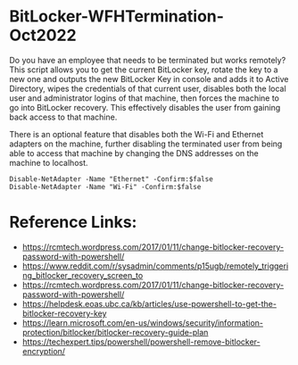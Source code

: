 # BitLocker-WFHTermination-Oct2022
Do you have an employee that needs to be terminated but works remotely? This script allows you to get the current BitLocker key, rotate the key to a new one and outputs the new BitLocker Key in console and adds it to Active Directory, wipes the credentials of that current user, disables both the local user and administrator logins of that machine, then forces the machine to go into BitLocker recovery. This effectively disables the user from gaining back access to that machine. 

There is an optional feature that disables both the Wi-Fi and Ethernet adapters on the machine, further disabling the terminated user from being able to access that machine by changing the DNS addresses on the machine to localhost. 

```
Disable-NetAdapter -Name "Ethernet" -Confirm:$false
Disable-NetAdapter -Name "Wi-Fi" -Confirm:$false
```

# Reference Links:
- https://rcmtech.wordpress.com/2017/01/11/change-bitlocker-recovery-password-with-powershell/
- https://www.reddit.com/r/sysadmin/comments/p15ugb/remotely_triggering_bitlocker_recovery_screen_to
- https://rcmtech.wordpress.com/2017/01/11/change-bitlocker-recovery-password-with-powershell/
- https://helpdesk.eoas.ubc.ca/kb/articles/use-powershell-to-get-the-bitlocker-recovery-key
- https://learn.microsoft.com/en-us/windows/security/information-protection/bitlocker/bitlocker-recovery-guide-plan
- https://techexpert.tips/powershell/powershell-remove-bitlocker-encryption/

